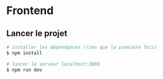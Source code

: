 # Frontend

## Lancer le projet

```bash
# installer les dépendqnces (rien que la première fois)
$ npm install

# lancer le serveur localhost:3000
$ npm run dev
```
